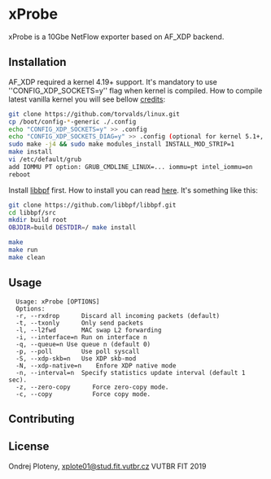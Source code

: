 # xProbe

xProbe is a 10Gbe NetFlow exporter based on AF\_XDP backend.

## Installation

AF_XDP required a kernel 4.19+ support. It's mandatory to use ''CONFIG_XDP_SOCKETS=y'' flag when kernel is compiled. How to compile latest vanilla kernel you will see bellow [credits](https://blogs.igalia.com/dpino/2019/01/02/build-a-kernel/): 

```bash
git clone https://github.com/torvalds/linux.git 
cp /boot/config-*-generic ./.config
echo "CONFIG_XDP_SOCKETS=y" >> .config
echo "CONFIG_XDP_SOCKETS_DIAG=y" >> .config (optional for kernel 5.1+, allowed XDP sockets monitoring interface)
sudo make -j4 && sudo make modules_install INSTALL_MOD_STRIP=1
make install
vi /etc/default/grub
add IOMMU PT option: GRUB_CMDLINE_LINUX=... iommu=pt intel_iommu=on
reboot
```



Install [libbpf](https://github.com/libbpf/libbpf) first. How to install you can read [here](https://github.com/libbpf/libbpf/blob/master/README). It's something like this:

```bash
git clone https://github.com/libbpf/libbpf.git
cd libbpf/src
mkdir build root
OBJDIR=build DESTDIR=/ make install
```



```bash
make
make run
make clean
```

## Usage

```
  Usage: xProbe [OPTIONS]
  Options:
  -r, --rxdrop		Discard all incoming packets (default)
  -t, --txonly		Only send packets
  -l, --l2fwd		MAC swap L2 forwarding
  -i, --interface=n	Run on interface n
  -q, --queue=n	Use queue n (default 0)
  -p, --poll		Use poll syscall
  -S, --xdp-skb=n	Use XDP skb-mod
  -N, --xdp-native=n	Enfore XDP native mode
  -n, --interval=n	Specify statistics update interval (default 1 sec).
  -z, --zero-copy      Force zero-copy mode.
  -c, --copy           Force copy mode.
```


## Contributing

## License
Ondrej Ploteny, xplote01@stud.fit.vutbr.cz
VUTBR FIT 2019
